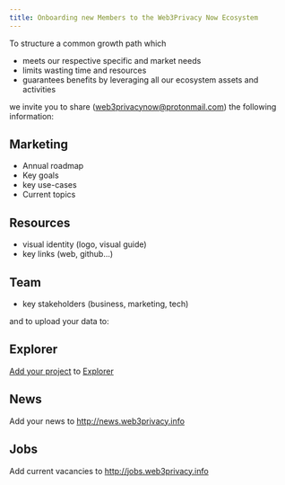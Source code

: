 ```yaml
---
title: Onboarding new Members to the Web3Privacy Now Ecosystem
---
```


To structure a common growth path which 

-  meets our respective specific and market needs
-  limits wasting time and resources
-  guarantees benefits by leveraging all our ecosystem assets and activities

we invite you to share (web3privacynow@protonmail.com) the following information: 

## Marketing

- Annual roadmap
- Key goals
- key use-cases
- Current topics

## Resources

- visual identity (logo, visual guide)
- key links (web, github...)

## Team

- key stakeholders (business, marketing, tech)


and to upload your data to:

## Explorer

[Add your project](https://github.com/web3privacy/explorer-data/blob/main/README.md) to [Explorer](https://explorer.web3privacy.info)

## News

Add​​​​​​​ your news to http://news.web3privacy.info

## Jobs

Add current vacancies to http://jobs.web3privacy.info

